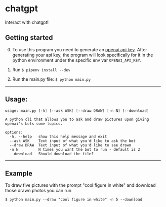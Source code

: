 # chatgpt
Interact with chatgpt!


## Getting started
0. To use this program you need to generate an [openai api key](https://beta.openai.com/account/api-keys). After generating your api key, the program will look specifically for it in the python environment under the specific env var `OPENAI_API_KEY`. 

1. Run `$ pipenv install --dev`
2. Run the main.py file: `$ python main.py`


-----------------
## Usage:

```
usage: main.py [-h] [--ask ASK] [--draw DRAW] [-n N] [--download]

A python cli that allows you to ask and draw pictures upon giving openai's bots some topics.

options:
  -h, --help   show this help message and exit
  --ask ASK    Text input of what you'd like to ask the bot
  --draw DRAW  Text input of what you'd like to see drawn
  -n N         N times you want the bot to run - default is 2
  --download   Should download the file?
```
---------------

## Example

To draw five pictures with the prompt "cool figure in white" and download those drawn photos you can run:

`$ python main.py --draw "cool figure in white" -n 5 --download`

